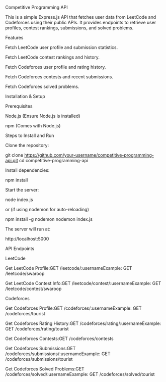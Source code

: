 Competitive Programming API

This is a simple Express.js API that fetches user data from LeetCode and Codeforces using their public APIs. It provides endpoints to retrieve user profiles, contest rankings, submissions, and solved problems.

Features

Fetch LeetCode user profile and submission statistics.

Fetch LeetCode contest rankings and history.

Fetch Codeforces user profile and rating history.

Fetch Codeforces contests and recent submissions.

Fetch Codeforces solved problems.

Installation & Setup

Prerequisites

Node.js (Ensure Node.js is installed)

npm (Comes with Node.js)

Steps to Install and Run

Clone the repository:

git clone https://github.com/your-username/competitive-programming-api.git
cd competitive-programming-api

Install dependencies:

npm install

Start the server:

node index.js

or (if using nodemon for auto-reloading)

npm install -g nodemon
nodemon index.js

The server will run at:

http://localhost:5000

API Endpoints

LeetCode

Get LeetCode Profile:GET /leetcode/:usernameExample: GET /leetcode/swaroop

Get LeetCode Contest Info:GET /leetcode/contest/:usernameExample: GET /leetcode/contest/swaroop

Codeforces

Get Codeforces Profile:GET /codeforces/:usernameExample: GET /codeforces/tourist

Get Codeforces Rating History:GET /codeforces/rating/:usernameExample: GET /codeforces/rating/tourist

Get Codeforces Contests:GET /codeforces/contests

Get Codeforces Submissions:GET /codeforces/submissions/:usernameExample: GET /codeforces/submissions/tourist

Get Codeforces Solved Problems:GET /codeforces/solved/:usernameExample: GET /codeforces/solved/tourist
